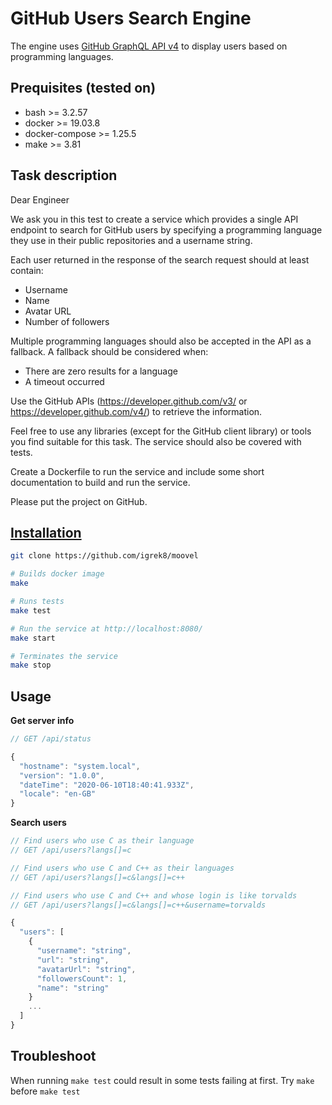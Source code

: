 # GitHub Users Search Engine

The engine uses [GitHub GraphQL API v4](https://developer.github.com/v4/explorer/) to display users based on programming languages.

## Prequisites (tested on)

- bash >= 3.2.57
- docker >= 19.03.8
- docker-compose >= 1.25.5
- make >= 3.81

## Task description

Dear Engineer

We ask you in this test to create a service which provides a single API endpoint to search for
GitHub users by specifying a programming language they use in their public repositories and a
username string.

Each user returned in the response of the search request should at least contain:

- Username
- Name
- Avatar URL
- Number of followers

Multiple programming languages should also be accepted in the API as a fallback. A fallback
should be considered when:

- There are zero results for a language
- A timeout occurred

Use the GitHub APIs (https://developer.github.com/v3/ or https://developer.github.com/v4/) to
retrieve the information.

Feel free to use any libraries (except for the GitHub client library) or tools you find suitable for
this task. The service should also be covered with tests.

Create a Dockerfile to run the service and include some short documentation to build and run
the service.

Please put the project on GitHub.

## [Installation](./Makefile)

```bash
git clone https://github.com/igrek8/moovel

# Builds docker image
make

# Runs tests
make test

# Run the service at http://localhost:8080/
make start

# Terminates the service
make stop
```

## Usage

**Get server info**

```js
// GET /api/status

{
  "hostname": "system.local",
  "version": "1.0.0",
  "dateTime": "2020-06-10T18:40:41.933Z",
  "locale": "en-GB"
}
```

**Search users**

```js
// Find users who use C as their language
// GET /api/users?langs[]=c

// Find users who use C and C++ as their languages
// GET /api/users?langs[]=c&langs[]=c++

// Find users who use C and C++ and whose login is like torvalds
// GET /api/users?langs[]=c&langs[]=c++&username=torvalds

{
  "users": [
    {
      "username": "string",
      "url": "string",
      "avatarUrl": "string",
      "followersCount": 1,
      "name": "string"
    }
    ...
  ]
}
```

## Troubleshoot

When running `make test` could result in some tests failing at first. Try `make` before `make test`
